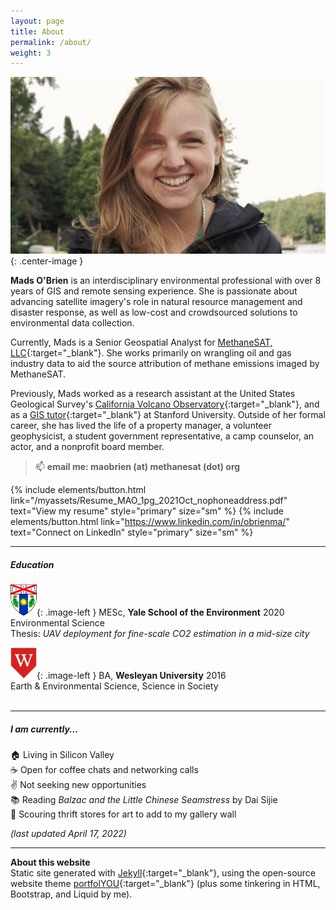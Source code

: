 ```yaml
---
layout: page
title: About
permalink: /about/
weight: 3
---
```


<style type="text/css">
.center-image
{
    margin: 0 auto;
    display: block;
}
</style>

![A photo of me](/myassets/columbia_summer_600x296.jpg){: .center-image }

**Mads O'Brien** is an interdisciplinary environmental professional with over 8 years of GIS and remote sensing experience. She is passionate about advancing satellite imagery's role in natural resource management and disaster response, as well as low-cost and crowdsourced solutions to environmental data collection.

Currently, Mads is a Senior Geospatial Analyst for [MethaneSAT, LLC](https://www.methanesat.org/){:target="_blank"}. She works primarily on wrangling oil and gas industry data to aid the source attribution of methane emissions imaged by MethaneSAT. 

Previously, Mads worked as a research assistant at the United States Geological Survey's [California Volcano Observatory](https://www.usgs.gov/observatories/california-volcano-observatory){:target="_blank"}, and as a [GIS tutor](https://library.stanford.edu/research/stanford-geospatial-center){:target="_blank"} at Stanford University. Outside of her formal career, she has lived the life of a property manager, a volunteer geophysicist, a student government representative, a camp counselor, an actor, and a nonprofit board member.

> :mailbox:  **email me: maobrien (at) methanesat (dot) org**  

{% include elements/button.html link="/myassets/Resume_MAO_1pg_2021Oct_nophoneaddress.pdf" text="View my resume" style="primary" size="sm" %} {% include elements/button.html link="https://www.linkedin.com/in/obrienma/" text="Connect on LinkedIn" style="primary" size="sm" %}

---

##### Education #####

![Yale crest](/myassets/fes_crest_50h.png){: .image-left }
MESc, **Yale School of the Environment** 2020  
Environmental Science  
Thesis: _UAV deployment for fine-scale CO2 estimation in a mid-size city_  

![Wesleyan crest](/myassets/wes_monogram_50h.png){: .image-left }
BA, **Wesleyan University** 2016  
Earth & Environmental Science, Science in Society
<br>
<br>

---

##### I am currently... #####
:house: Living in Silicon Valley  
:coffee: Open for coffee chats and networking calls  
:v: Not seeking new opportunities  
:books: Reading _Balzac and the Little Chinese Seamstress_ by Dai Sijie  
:art: Scouring thrift stores for art to add to my gallery wall

_(last updated April 17, 2022)_

---
**About this website**  
Static site generated with [Jekyll](https://jekyllrb.com/){:target="_blank"}, using the open-source website theme [portfolYOU](https://github.com/YoussefRaafatNasry/portfolYOU){:target="_blank"} (plus some tinkering in HTML, Bootstrap, and Liquid by me). 



